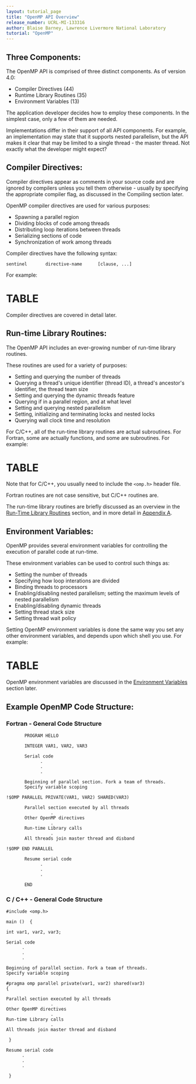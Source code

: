 ```yaml
---
layout: tutorial_page
title: "OpenMP API Overview"
release_number: UCRL-MI-133316
author: Blaise Barney, Lawrence Livermore National Laboratory
tutorial: "OpenMP"
---
```


## Three Components:

The OpenMP API is comprised of three distinct components. As of version 4.0:
* Compiler Directives (44)
* Runtime Library Routines (35)
* Environment Variables (13) 

The application developer decides how to employ these components. In the simplest case, only a few of them are needed.

Implementations differ in their support of all API components. For example, an implementation may state that it supports nested parallelism, but the API makes it clear that may be limited to a single thread - the master thread. Not exactly what the developer might expect? 

## Compiler Directives:

Compiler directives appear as comments in your source code and are ignored by compilers unless you tell them otherwise - usually by specifying the appropriate compiler flag, as discussed in the Compiling section later.

OpenMP compiler directives are used for various purposes:
* Spawning a parallel region
* Dividing blocks of code among threads
* Distributing loop iterations between threads
* Serializing sections of code
* Synchronization of work among threads 

Compiler directives have the following syntax:

`sentinel       directive-name      [clause, ...]`

For example:

# TABLE

Compiler directives are covered in detail later. 

## Run-time Library Routines:

The OpenMP API includes an ever-growing number of run-time library routines.

These routines are used for a variety of purposes:
* Setting and querying the number of threads
* Querying a thread's unique identifier (thread ID), a thread's ancestor's identifier, the thread team size
* Setting and querying the dynamic threads feature
* Querying if in a parallel region, and at what level
* Setting and querying nested parallelism
* Setting, initializing and terminating locks and nested locks
* Querying wall clock time and resolution 

For C/C++, all of the run-time library routines are actual subroutines. For Fortran, some are actually functions, and some are subroutines. For example:

# TABLE

Note that for C/C++, you usually need to include the `<omp.h>` header file.

Fortran routines are not case sensitive, but C/C++ routines are.

The run-time library routines are briefly discussed as an overview in the [Run-Time Library Routines](run-time-routines) section, and in more detail in [Appendix A](appendix-a). 

## Environment Variables:

OpenMP provides several environment variables for controlling the execution of parallel code at run-time.

These environment variables can be used to control such things as:
* Setting the number of threads
* Specifying how loop interations are divided
* Binding threads to processors
* Enabling/disabling nested parallelism; setting the maximum levels of nested parallelism
* Enabling/disabling dynamic threads
* Setting thread stack size
* Setting thread wait policy 

Setting OpenMP environment variables is done the same way you set any other environment variables, and depends upon which shell you use. For example:

# TABLE

OpenMP environment variables are discussed in the [Environment Variables](env_vars) section later. 

## Example OpenMP Code Structure:

### Fortran - General Code Structure

```
       PROGRAM HELLO

       INTEGER VAR1, VAR2, VAR3

       Serial code 
             .
             .
             .

       Beginning of parallel section. Fork a team of threads. 
       Specify variable scoping 

!$OMP PARALLEL PRIVATE(VAR1, VAR2) SHARED(VAR3)

       Parallel section executed by all threads 
                 .
       Other OpenMP directives
                 .
       Run-time Library calls
                 .
       All threads join master thread and disband 

!$OMP END PARALLEL

       Resume serial code 
             .
             .
             .

       END
```

### C / C++ - General Code Structure

```
#include <omp.h>

main ()  {

int var1, var2, var3;

Serial code 
      .
      .
      .

Beginning of parallel section. Fork a team of threads.
Specify variable scoping 

#pragma omp parallel private(var1, var2) shared(var3)
{

Parallel section executed by all threads 
                 .
Other OpenMP directives
                 .
Run-time Library calls
                 .
All threads join master thread and disband 

 }  

Resume serial code 
      .
      .
      .

 }
```